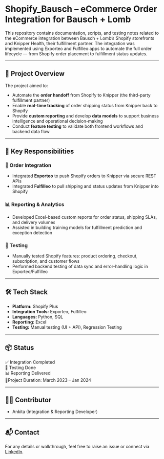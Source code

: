 # Shopify_Bausch – eCommerce Order Integration for Bausch + Lomb

This repository contains documentation, scripts, and testing notes related to the eCommerce integration between Bausch + Lomb’s Shopify storefronts and Knipper Health, their fulfillment partner. The integration was implemented using Exporteo and Fulfilleo apps to automate the full order lifecycle — from Shopify order placement to fulfillment status updates.

---

## 🔧 Project Overview

The project aimed to:
- Automate the **order handoff** from Shopify to Knipper (the third-party fulfillment partner)
- Enable **real-time tracking** of order shipping status from Knipper back to Shopify
- Provide **custom reporting** and develop **data models** to support business intelligence and operational decision-making
- Conduct **feature testing** to validate both frontend workflows and backend data flow

---

## 🚀 Key Responsibilities

### 🔁 Order Integration
- Integrated **Exporteo** to push Shopify orders to Knipper via secure REST APIs
- Integrated **Fulfilleo** to pull shipping and status updates from Knipper into Shopify

### 📊 Reporting & Analytics
- Developed Excel-based custom reports for order status, shipping SLAs, and delivery volumes
- Assisted in building training models for fulfillment prediction and exception detection

### 🧪 Testing
- Manually tested Shopify features: product ordering, checkout, subscription, and customer flows
- Performed backend testing of data sync and error-handling logic in Exporteo/Fulfilleo

---

## 🛠️ Tech Stack

- **Platform:** Shopify Plus  
- **Integration Tools:** Exporteo, Fulfilleo  
- **Languages:** Python, SQL  
- **Reporting:** Excel  
- **Testing:** Manual testing (UI + API), Regression Testing  

---

## 📦 Status

✅ Integration Completed  
🧪 Testing Done  
📊 Reporting Delivered  
📍Project Duration: March 2023 – Jan 2024

---

## 👩‍💻 Contributor

- Ankita (Integration & Reporting Developer)

---

## 📬 Contact

For any details or walkthrough, feel free to raise an issue or connect via [LinkedIn](https://www.linkedin.com/in/your-profile).

